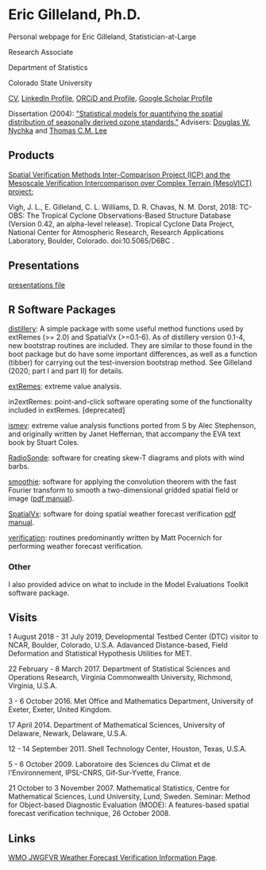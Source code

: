 # Eric Gilleland, Ph.D.
Personal webpage for Eric Gilleland, Statistician-at-Large

Research Associate

Department of Statistics

Colorado State University

[CV](https://github.com/ericgilleland-cloud/ericgilleland-cloud.github.io/blob/main/Presentations.md), [LinkedIn Profile](https://www.linkedin.com/in/eric-gilleland-95951b32/), [ORCiD and Profile](https://orcid.org/0000-0002-8058-7643), [Google Scholar Profile](https://scholar.google.com/citations?user=63FaSg0AAAAJ&hl=en&oi=ao)

Dissertation (2004): ["Statistical models for quantifying the spatial distribution of seasonally derived ozone standards."](Gilleland-dissertation.pdf)
Advisers: [Douglas W. Nychka](https://research.mines.edu/project/nychka-douglas/) and [Thomas C.M. Lee](https://www.stat.ucdavis.edu/~tcmlee/index.html)

## Products

[Spatial Verification Methods Inter-Comparison Project (ICP) and the Mesoscale Verification Intercomparison over Complex Terrain (MesoVICT) project:](http://projects.ral.ucar.edu/icp/)
    
Vigh, J. L., E. Gilleland, C. L. Williams, D. R. Chavas, N. M. Dorst, 2018: TC-OBS: The Tropical Cyclone Observations-Based Structure Database (Version 0.42, an alpha-level release). Tropical Cyclone Data Project, National Center for Atmospheric Research, Research Applications Laboratory, Boulder, Colorado. doi:10.5065/D6BC <!-- (https://doi.org/10.5065/D6BC)-->.

## Presentations
[presentations file](Presentations.md)

## R Software Packages
[distillery](http://cran.r-project.org/package=distillery): A simple package with some useful method functions used by extRemes (>= 2.0) and SpatialVx (>=0.1-6). As of distillery version 0.1-4, new bootstrap routines are included. They are similar to those found in the boot package but do have some important differences, as well as a function (tibber) for carrying out the test-inversion bootstrap method. See Gilleland (2020; part I and part II) for details.

[extRemes](https://doi.org/10.18637/jss.v072.i08): extreme value analysis.

in2extRemes: point-and-click software operating some of the functionality included in extRemes. [deprecated]

[ismev](http://cran.r-project.org/package=ismev): extreme value analysis functions ported from S by Alec Stephenson, and originally written by Janet Heffernan, that accompany the EVA text book by Stuart Coles.

[RadioSonde](http://cran.r-project.org/package=RadioSonde): software for creating skew-T diagrams and plots with wind barbs.

[smoothie](http://cran.r-project.org/package=smoothie): software for applying the convolution theorem with the fast Fourier transform to smooth a two-dimensional gridded spatial field or image ([pdf manual](http://opensky.library.ucar.edu/collections/TECH-NOTE-000-000-000-869)).

[SpatialVx](http://projects.ral.ucar.edu/icp/SpatialVx/): software for doing spatial weather forecast verification [pdf manual](https://doi.org/10.5065/4px3-5a05).

[verification](http://cran.r-project.org/package=verification): routines predominantly written by Matt Pocernich for performing weather forecast verification.

### Other
I also provided advice on what to include in the Model Evaluations Toolkit software package.

## Visits
1 August 2018 - 31 July 2019, Developmental Testbed Center (DTC) visitor to NCAR, Boulder, Colorado, U.S.A. Adavanced Distance-based, Field Deformation and Statistical Hypothesis Utilities for MET.

22 February - 8 March 2017. Department of Statistical Sciences and Operations Research, Virginia Commonwealth University, Richmond, Virginia, U.S.A.

3 - 6 October 2016. Met Office and Mathematics Department, University of Exeter, Exeter, United Kingdom.

17 April 2014. Department of Mathematical Sciences, University of Delaware, Newark, Delaware, U.S.A.

12 - 14 September 2011. Shell Technology Center, Houston, Texas, U.S.A.

5 - 6 October 2009. Laboratoire des Sciences du Climat et de l'Environnement, IPSL-CNRS, Gif-Sur-Yvette, France.

21 October to 3 November 2007. Mathematical Statistics, Centre for Mathematical Sciences, Lund University, Lund, Sweden.
    Seminar: Method for Object-based Diagnostic Evaluation (MODE): A features-based spatial forecast verification technique, 26 October 2008.

## Links
[WMO JWGFVR Weather Forecast Verification Information Page](https://jwgfvr.github.io/forecastverification/).


